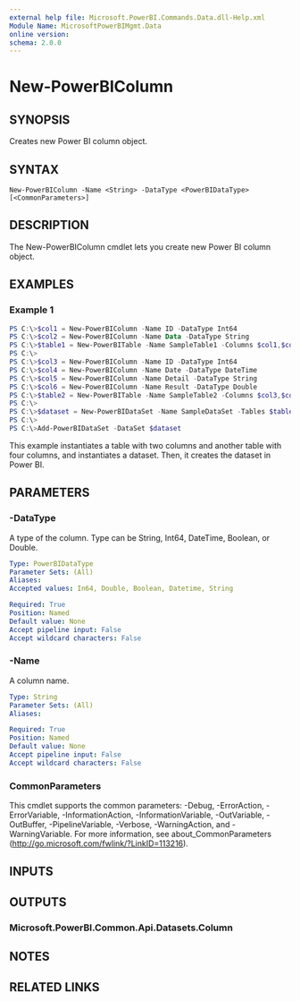 ```yaml
---
external help file: Microsoft.PowerBI.Commands.Data.dll-Help.xml
Module Name: MicrosoftPowerBIMgmt.Data
online version:
schema: 2.0.0
---
```


# New-PowerBIColumn

## SYNOPSIS
Creates new Power BI column object.

## SYNTAX

```
New-PowerBIColumn -Name <String> -DataType <PowerBIDataType> [<CommonParameters>]
```

## DESCRIPTION
The New-PowerBIColumn cmdlet lets you create new Power BI column object.

## EXAMPLES

### Example 1
```powershell
PS C:\>$col1 = New-PowerBIColumn -Name ID -DataType Int64
PS C:\>$col2 = New-PowerBIColumn -Name Data -DataType String
PS C:\>$table1 = New-PowerBITable -Name SampleTable1 -Columns $col1,$col2
PS C:\>
PS C:\>$col3 = New-PowerBIColumn -Name ID -DataType Int64
PS C:\>$col4 = New-PowerBIColumn -Name Date -DataType DateTime
PS C:\>$col5 = New-PowerBIColumn -Name Detail -DataType String
PS C:\>$col6 = New-PowerBIColumn -Name Result -DataType Double
PS C:\>$table2 = New-PowerBITable -Name SampleTable2 -Columns $col3,$col4,$col5,$col6
PS C:\>
PS C:\>$dataset = New-PowerBIDataSet -Name SampleDataSet -Tables $table1,$table2
PS C:\>
PS C:\>Add-PowerBIDataSet -DataSet $dataset
```

This example instantiates a table with two columns and another table with four columns, and instantiates a dataset.
Then, it creates the dataset in Power BI.

## PARAMETERS

### -DataType
A type of the column. Type can be String, Int64, DateTime, Boolean, or Double.

```yaml
Type: PowerBIDataType
Parameter Sets: (All)
Aliases:
Accepted values: In64, Double, Boolean, Datetime, String

Required: True
Position: Named
Default value: None
Accept pipeline input: False
Accept wildcard characters: False
```

### -Name
A column name.

```yaml
Type: String
Parameter Sets: (All)
Aliases:

Required: True
Position: Named
Default value: None
Accept pipeline input: False
Accept wildcard characters: False
```

### CommonParameters
This cmdlet supports the common parameters: -Debug, -ErrorAction, -ErrorVariable, -InformationAction, -InformationVariable, -OutVariable, -OutBuffer, -PipelineVariable, -Verbose, -WarningAction, and -WarningVariable. For more information, see about_CommonParameters (http://go.microsoft.com/fwlink/?LinkID=113216).

## INPUTS

## OUTPUTS

### Microsoft.PowerBI.Common.Api.Datasets.Column

## NOTES

## RELATED LINKS
